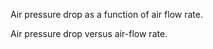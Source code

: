 Air pressure drop as a function of air flow rate.


<!-- comment -->


Air pressure drop versus air-flow rate.
